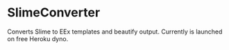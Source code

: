 # SlimeConverter

Converts Slime to EEx templates and beautify output. Currently is launched on free Heroku dyno.